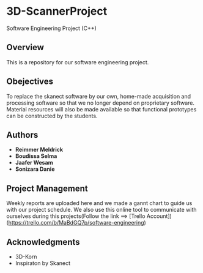 # 3D-ScannerProject
Software Engineering Project (C++)

## Overview
This is a repository for our software engineering project.

## Obejectives
To replace the skanect software by our
own, home-made acquisition and processing software so that we no longer
depend on proprietary software. Material resources will also be made
available so that functional prototypes can be constructed by the students.


## Authors
* **Reimmer Meldrick** 
* **Boudissa Selma** 
* **Jaafer Wesam** 
* **Sonizara Danie**

## Project Management
Weekly reports are uploaded here and we made a gannt chart to guide us with our project schedule.
We also use this online tool to communicate with ourselves during this projects(Follow the link ==> [Trello Account])(https://trello.com/b/MaBdGQ7p/software-engineering)

## Acknowledgments
* 3D-Korn
* Inspiraton by Skanect
